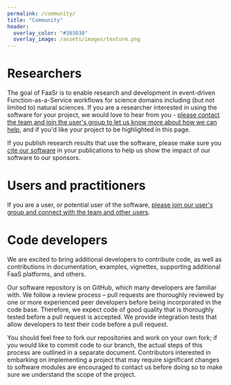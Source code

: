 ```yaml
---
permalink: /community/
title: "Community"
header:
  overlay_color: "#303030"
  overlay_image: /assets/images/texture.png
---
```


# <i class="fas fa-book-reader"></i> Researchers

The goal of FaaSr is to enable research and development in event-driven Function-as-a-Service workflows for science domains including (but not limited to) natural sciences. If you are a researcher interested in using the software for your project, we would love to hear from you - [please contact the team and join the user's group to let us know more about how we can help](/contact), and if you'd like your project to be highlighted in this page.

If you publish research results that use the software, please make sure you [cite our software](/about) in your publications to help us show the impact of our software to our sponsors.

# <i class="fas fa-users"></i> Users and practitioners

If you are a user, or potential user of the software, [please join our user's group and connect with the team and other users](/contact).

# <i class="fas fa-code"></i> Code developers

We are excited to bring additional developers to contribute code, as well as contributions in documentation, examples, vignettes, supporting additional FaaS platforms, and others.

Our software repository is on GitHub, which many developers are familiar with. We follow a review process – pull requests are thoroughly reviewed by one or more experienced peer developers before being incorporated in the code base. Therefore, we expect code of good quality that is thoroughly tested before a pull request is accepted. We provide integration tests that allow developers to test their code before a pull request.

You should feel free to fork our repositories and work on your own fork; if you would like to commit code to our branch, the actual steps of this process are outlined in a separate document. Contributors interested in embarking on implementing a project that may require significant changes to software modules are encouraged to contact us before doing so to make sure we understand the scope of the project.

